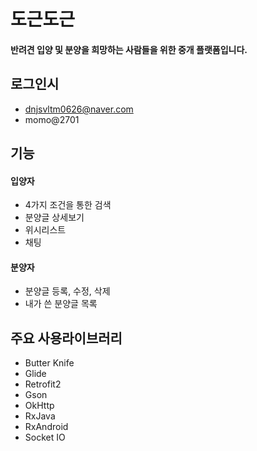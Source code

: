 도근도근
======

#### 반려견 입양 및 분양을 희망하는 사람들을 위한 중개 플랫폼입니다.

## 로그인시
* dnjsvltm0626@naver.com
* momo@2701

## 기능
#### 입양자
* 4가지 조건을 통한 검색
* 분양글 상세보기
* 위시리스트
* 채팅

#### 분양자
* 분양글 등록, 수정, 삭제
* 내가 쓴 분양글 목록

## 주요 사용라이브러리
* Butter Knife
* Glide
* Retrofit2
* Gson
* OkHttp
* RxJava
* RxAndroid
* Socket IO
